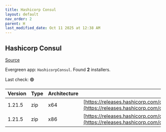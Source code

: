 ```yaml
---
title: Hashicorp Consul
layout: default
nav_order: 2
parent: H
last_modified_date: Oct 11 2025 at 12:38 AM
---
```


## Hashicorp Consul

[Source](https://www.consul.io/)

Evergreen app: `HashicorpConsul`. Found **2** installers.

Last check: 🟢

| Version | Type | Architecture | URI                                                                                                                                                          |
| ------- | ---- | ------------ | ------------------------------------------------------------------------------------------------------------------------------------------------------------ |
| 1.21.5  | zip  | x64          | [https://releases.hashicorp.com/consul/1.21.5/consul_1.21.5_windows_amd64.zip](https://releases.hashicorp.com/consul/1.21.5/consul_1.21.5_windows_amd64.zip) |
| 1.21.5  | zip  | x86          | [https://releases.hashicorp.com/consul/1.21.5/consul_1.21.5_windows_386.zip](https://releases.hashicorp.com/consul/1.21.5/consul_1.21.5_windows_386.zip)     |
